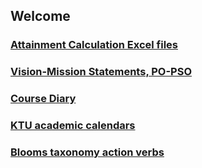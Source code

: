 
## Welcome 

### <a href="excel">Attainment Calculation Excel files</a>

### <a href="vision">Vision-Mission Statements, PO-PSO</a>

### <a href="diary">Course Diary</a>

### <a href="calendar">KTU academic calendars</a>

### <a href="blooms">Blooms taxonomy action verbs</a>

